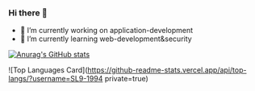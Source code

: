 ### Hi there 👋

- 🔭 I’m currently working on application-development
- 🌱 I’m currently learning web-development&security

[![Anurag's GitHub stats](https://github-readme-stats.vercel.app/api?username=SL9-1994&count_private=true)](https://github.com/anuraghazra/github-readme-stats)

![Top Languages Card](https://github-readme-stats.vercel.app/api/top-langs/?username=SL9-1994 private=true)

